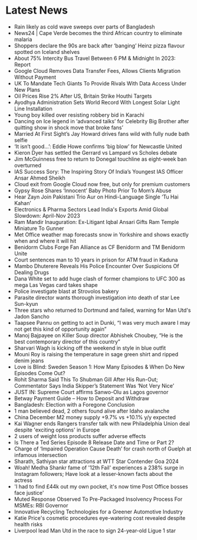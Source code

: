 # Latest News
-  Rain likely as cold wave sweeps over parts of Bangladesh
-  News24 | Cape Verde becomes the third African country to eliminate malaria
-  Shoppers declare the 90s are back after ‘banging’ Heinz pizza flavour spotted on Iceland shelves
-  About 75% Intercity Bus Travel Between 6 PM & Midnight In 2023: Report
-  Google Cloud Removes Data Transfer Fees, Allows Clients Migration Without Payment
-  UK To Mandate Tech Giants To Provide Rivals With Data Access Under New Plans
-  Oil Prices Rise 2% After US, Britain Strike Houthi Targets
-  Ayodhya Administration Sets World Record With Longest Solar Light Line Installation
-  Young boy killed over resisting robbery bid in Karachi
-  Dancing on Ice legend in ‘advanced talks’ for Celebrity Big Brother after quitting show in shock move that broke fans’
-  Married At First Sight’s Jay Howard drives fans wild with fully nude bath selfie
-  ‘It isn’t good…’: Eddie Howe confirms ‘big blow’ for Newcastle United
-  Kieron Dyer has settled the Gerrard vs Lampard vs Scholes debate
-  Jim McGuinness free to return to Donegal touchline as eight-week ban overturned
-  IAS Success Sory: The Inspiring Story Of India’s Youngest IAS Officer Ansar Ahmed Sheikh
-  Cloud exit from Google Cloud now free, but only for premium customers
-  Gypsy Rose Shares ‘Innocent’ Baby Photo Prior To Mom’s Abuse
-  Hear Zayn Join Pakistani Trio Aur on Hindi-Language Single ‘Tu Hai Kahan’
-  Electronics & Pharma Sectors Lead India's Exports Amid Global Slowdown: April-Nov 2023
-  Ram Mandir Inauguration: Ex-Litigant Iqbal Ansari Gifts Ram Temple Miniature To Gunner
-  Met Office weather map forecasts snow in Yorkshire and shows exactly when and where it will hit
-  Benidorm Clubs Forge Fan Alliance as CF Benidorm and TM Benidorm Unite
-  Court sentences man to 10 years in prison for ATM fraud in Kaduna
-  Mambo Dhuterere Reveals His Police Encounter Over Suspicions Of Dealing Drugs
-  Dana White set to add huge clash of former champions to UFC 300 as mega Las Vegas card takes shape
-  Police investigate blast at Strovolos bakery
-  Parasite director wants thorough investigation into death of star Lee Sun-kyun
-  Three stars who returned to Dortmund and failed, warning for Man Utd's Jadon Sancho
-  Taapsee Pannu on getting to act in Dunki, “I was very much aware I may not get this kind of opportunity again”
-  Manoj Bajpayee on Killer Soup director Abhishek Choubey, “He is the best contemporary director of this country”
-  Sharvari Wagh is kicking off the weekend in style in blue outfit
-  Mouni Roy is raising the temperature in sage green shirt and ripped denim jeans
-  Love is Blind: Sweden Season 1: How Many Episodes & When Do New Episodes Come Out?
-  Rohit Sharma Said This To Shubman Gill After His Run-Out; Commentator Says India Skipper’s Statement Was ‘Not Very Nice’
-  JUST IN: Supreme Court affirms Sanwo-Olu as Lagos governor
-  Betway Payment Guide – How to Deposit and Withdraw
-  Bangladesh: Election with a Foregone Conclusion
-  1 man believed dead, 2 others found alive after Idaho avalanche
-  China December M2 money supply +9.7% vs +10.1% y/y expected
-  Kai Wagner ends Rangers transfer talk with new Philadelphia Union deal despite 'exciting options' in Europe
-  2 users of weight loss products suffer adverse effects
-  Is There a Ted Series Episode 8 Release Date and Time or Part 2?
-  Charge of ‘Impaired Operation Cause Death’ for crash north of Guelph at infamous intersection
-  Sharath, Sathiyan star attractions at WTT Star Contender Goa 2024
-  Woah! Medha Shankr fame of '12th Fail' experiences a 238% surge in Instagram followers; Have look at a lesser-known facts about the actress
-  'I had to find £44k out my own pocket, it's now time Post Office bosses face justice'
-  Muted Response Observed To Pre-Packaged Insolvency Process For MSMEs: RBI Governor
-  Innovative Recycling Technologies for a Greener Automotive Industry
-  Katie Price's cosmetic procedures eye-watering cost revealed despite health risks
-  Liverpool lead Man Utd in the race to sign 24-year-old Ligue 1 star
